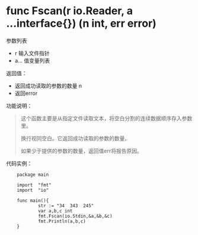 # func Fscan(r io.Reader, a ...interface{}) (n int, err error)

参数列表

- r 输入文件指针
- a... 值变量列表

返回值：

- 返回成功读取的参数的数量 n
- 返回error

功能说明：

>这个函数主要是从指定文件读取文本，将空白分割的连续数据顺序存入参数里。
>
>换行视同空白。它返回成功读取的参数的数量。
>
>如果少于提供的参数的数量，返回值err将报告原因。
>

代码实例：

        package main

        import  "fmt"
        import  "io"

        func main(){
                str := "34  343  245"
                var a,b,c int
                fmt.Fscan(io.Stdin,&a,&b,&c)
                fmt.Println(a,b,c)
        }



